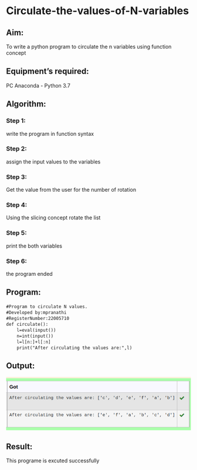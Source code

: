 # Circulate-the-values-of-N-variables
## Aim:
To write a python program to circulate the n variables using function concept
## Equipment’s required:
PC
Anaconda - Python 3.7
## Algorithm: 
### Step 1: 
write the program in function syntax
### Step 2: 
assign the input values to the variables
### Step 3: 
Get the value from the user for the number of rotation
### Step 4: 
Using the slicing concept rotate the list

### Step 5: 
print the both variables
### Step 6: 
the program ended
## Program:
```
#Program to circulate N values.
#Developed by:mpranathi
#RegisterNumber:22005710
def circulate():
    l=eval(input())
    n=int(input())
    l=l[n:]+l[:n]
    print("After circulating the values are:",l)
```

## Output:
!['OUTPUT'](/circulate.png)

## Result:
This programe is excuted successfully

